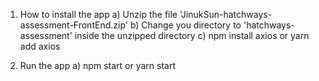 <!-- 
    Title: Hatchways Assessment of Front-End
    Author: Jinuk Sun
    Date: 19/10/2018
 -->

1. How to install the app
  a) Unzip the file 'JinukSun-hatchways-assessment-FrontEnd.zip'
  b) Change you directory to 'hatchways-assessment' inside the unzipped directory
  c) npm install axios
      or
     yarn add axios

2. Run the app
  a) npm start
       or
     yarn start